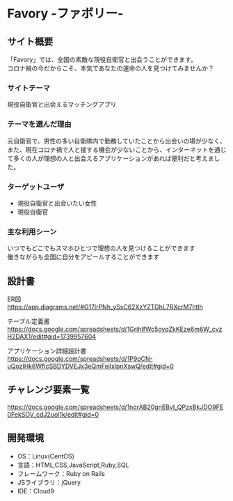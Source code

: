 # Favory -ファボリー-

## サイト概要
「Favory」では、全国の素敵な現役自衛官と出会うことができます。  
コロナ禍の今だからこそ、本気であなたの運命の人を見つけてみませんか？

### サイトテーマ
現役自衛官と出会えるマッチングアプリ

### テーマを選んだ理由
元自衛官で、男性の多い自衛隊内で勤務していたことから出会いの場が少なく、
また、現在コロナ禍で人と接する機会が少ないことから、インターネットを通じて多くの人が理想の人と出会えるアプリケーションがあれば便利だと考えました。

### ターゲットユーザ
- 現役自衛官と出会いたい女性  
- 現役自衛官

### 主な利用シーン
いつでもどこでもスマホひとつで理想の人を見つけることができます  
働きながらも全国に自分をアピールすることができます

## 設計書

ER図  
<https://app.diagrams.net/#G17lrPNh_ySsC62XzYZTGhL7RXcrM7htlh>

テーブル定義書  
<https://docs.google.com/spreadsheets/d/1GrihIfWc5oyqZkKEze6m6W_cvzH2DAX1/edit#gid=1739957604>

アプリケーション詳細設計書  
<https://docs.google.com/spreadsheets/d/1P9pCN-uQozIHk6WfIcSBDYDVEJx3eQmFeilxlpnXswQ/edit#gid=0>

## チャレンジ要素一覧
<https://docs.google.com/spreadsheets/d/1nqrAB20gnEBvI_QPzxBkJDO9FE0FekSOV_cdJ2uol1k/edit#gid=0>

## 開発環境
- OS：Linux(CentOS)
- 言語：HTML,CSS,JavaScript,Ruby,SQL
- フレームワーク：Ruby on Rails
- JSライブラリ：jQuery
- IDE：Cloud9